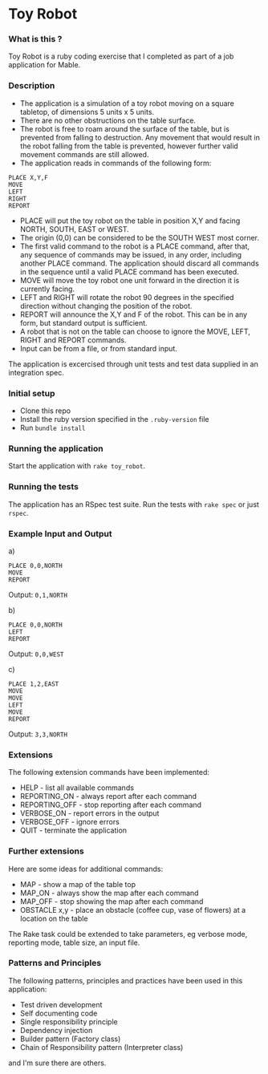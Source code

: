 # Toy Robot

### What is this ?

Toy Robot is a ruby coding exercise that I completed as part of a job application for Mable.  
### Description
- The application is a simulation of a toy robot moving on a square tabletop, 
  of dimensions 5 units x 5 units.
- There are no other obstructions on the table surface.
- The robot is free to roam around the surface of the table, but is 
  prevented from falling to destruction. Any movement that would result in the 
  robot falling from the table is prevented, however further valid 
  movement commands are still allowed.
- The application reads in commands of the following form:

```
PLACE X,Y,F
MOVE
LEFT
RIGHT
REPORT
```

- PLACE will put the toy robot on the table in position X,Y and facing NORTH,
  SOUTH, EAST or WEST.
- The origin (0,0) can be considered to be the SOUTH WEST most corner.
- The first valid command to the robot is a PLACE command, after that, any
  sequence of commands may be issued, in any order, including another PLACE
  command. The application should discard all commands in the sequence until a
  valid PLACE command has been executed.
- MOVE will move the toy robot one unit forward in the direction it is currently
  facing.
- LEFT and RIGHT will rotate the robot 90 degrees in the specified direction
  without changing the position of the robot.
- REPORT will announce the X,Y and F of the robot. This can be in any form, but
  standard output is sufficient.
- A robot that is not on the table can choose to ignore the MOVE, LEFT, RIGHT
  and REPORT commands.
- Input can be from a file, or from standard input.

The application is excercised through unit tests and test data supplied in an integration spec.

### Initial setup

- Clone this repo
- Install the ruby version specified in the `.ruby-version` file
- Run `bundle install`

### Running the application

Start the application with `rake toy_robot`.

### Running the tests

The application has an RSpec test suite. Run the tests with `rake spec` or just `rspec`.

### Example Input and Output
a)
```
PLACE 0,0,NORTH
MOVE
REPORT
```
Output: `0,1,NORTH`

b)
```
PLACE 0,0,NORTH
LEFT
REPORT
```
Output: `0,0,WEST`

c)
```
PLACE 1,2,EAST
MOVE
MOVE
LEFT
MOVE
REPORT
```
Output: `3,3,NORTH`

### Extensions

The following extension commands have been implemented:

- HELP - list all available commands
- REPORTING_ON - always report after each command
- REPORTING_OFF - stop reporting after each command
- VERBOSE_ON - report errors in the output
- VERBOSE_OFF - ignore errors 
- QUIT - terminate the application

### Further extensions

Here are some ideas for additional commands:

- MAP - show a map of the table top
- MAP_ON - always show the map after each command
- MAP_OFF - stop showing the map after each command
- OBSTACLE x,y - place an obstacle (coffee cup, vase of flowers) at a location on the table

The Rake task could be extended to take parameters, eg verbose mode, reporting mode, table size, an input file.

### Patterns and Principles

The following patterns, principles and practices have been used in this application:

- Test driven development
- Self documenting code
- Single responsibility principle
- Dependency injection
- Builder pattern (Factory class)
- Chain of Responsibility pattern (Interpreter class)

and I'm sure there are others.
